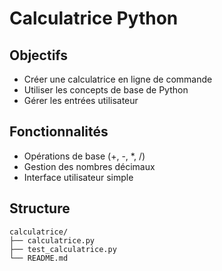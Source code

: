 # Calculatrice Python

## Objectifs
- Créer une calculatrice en ligne de commande
- Utiliser les concepts de base de Python
- Gérer les entrées utilisateur

## Fonctionnalités
- Opérations de base (+, -, *, /)
- Gestion des nombres décimaux
- Interface utilisateur simple

## Structure
```
calculatrice/
├── calculatrice.py
├── test_calculatrice.py
└── README.md
```